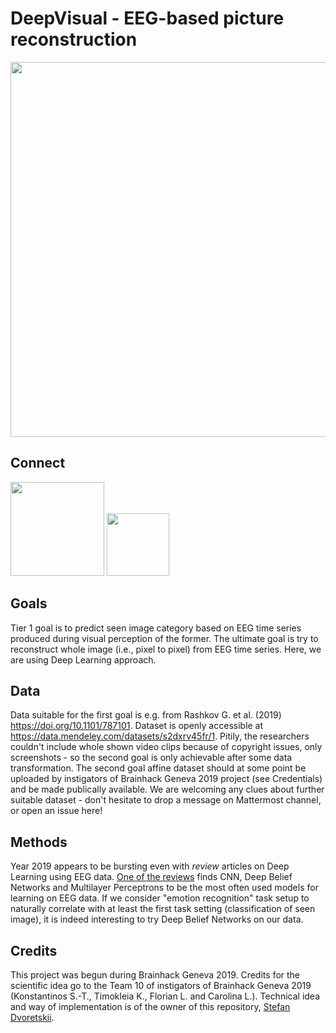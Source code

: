 # DeepVisual - EEG-based picture reconstruction

<!--(https://www.kentpaulette.com/wp-content/uploads/dream-bear-painting-artist-kent-paulette.jpg)-->
<img src="https://www.kentpaulette.com/wp-content/uploads/dream-bear-painting-artist-kent-paulette.jpg" width="600px" />

## Connect
<a href="https://mattermost.brainhack.org/brainhack/channels/DeepVisual" target="_blank"><img src="http://www.mattermost.org/wp-content/uploads/2016/03/logoHorizontal.png" width=150px /></a>
<a href="https://meet.jit.si/DeepVisual" target="_blank">
<img src="https://jitsi.org/wp-content/uploads/2018/11/jitsi-logo-blue-grey-text.png" width=100px/> </a>


## Goals
Tier 1 goal is to predict seen image category based on EEG time series produced during visual perception of the former.
The ultimate goal is try to reconstruct whole image (i.e., pixel to pixel) from EEG time series.
Here, we are using Deep Learning approach.

## Data 
Data suitable for the first goal is e.g. from Rashkov G. et al. (2019) https://doi.org/10.1101/787101. Dataset is openly accessible at https://data.mendeley.com/datasets/s2dxrv45fr/1. Pitily, the researchers couldn't include whole shown video clips because of copyright issues, only screenshots - so the second goal is only achievable after some data transformation.
The second goal affine dataset should at some point be uploaded by instigators of Brainhack Geneva 2019 project (see Credentials) and be made publically available.
We are welcoming any clues about further suitable dataset - don't hesitate to drop a message on Mattermost channel, or open an issue here!

## Methods
Year 2019 appears to be bursting even with *review* articles on Deep Learning using EEG data. [One of the reviews](https://iopscience.iop.org/article/10.1088/1741-2552/ab0ab5) finds CNN, Deep Belief Networks and Multilayer Perceptrons to be the most often used models for learning on EEG data. If we consider "emotion recognition" task setup to naturally correlate with at least the first task setting (classification of seen image), it is indeed interesting to try Deep Belief Networks on our data.

## Credits
This project was begun during Brainhack Geneva 2019. Credits for the scientific idea go to the Team 10 of instigators of Brainhack Geneva 2019 (Konstantinos S.-T., Timokleia K., Florian L. and Carolina L.). Technical idea and way of implementation is of the owner of this repository, [Stefan Dvoretskii](mailto:stefan.dvorezky@gmail.com).

